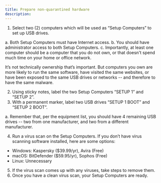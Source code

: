 ```yaml
---
title: Prepare non-quarantined hardware
description:
---
```


1. Select two (2) computers
which will be used as “Setup Computers” to set up USB drives.

  a. Both Setup Computers must have Internet access.
  b. You should have administrator access to both Setup Computers.
  c. Importantly, at least one computer should be a computer that you do not
  own, or that doesn't spend much time on your home or office network.

  It’s not technically  ownership  that’s important. But computers you own are
  more likely to run the same software, have visited the same websites, or have
  been exposed to the same USB drives or networks -- and therefore to have the
  same malware.

2. Using sticky notes, label the two Setup Computers “SETUP 1” and “SETUP 2”.
3. With a permanent marker, label two USB drives “SETUP 1 BOOT” and “SETUP
2 BOOT”.

  a. Remember that, per the equipment list, you should have 4 remaining USB drives -- two from one manufacturer, and two from a different manufacturer.

4. Run a virus scan on the Setup Computers. If you don’t have virus scanning
software installed, here are some options:

  - Windows: Kaspersky ($39.99/yr), Avira (Free)
  - macOS: BitDefender ($59.95/yr), Sophos (Free)
  - Linux: Unnecessary

5. If the virus scan comes up with any viruses, take steps to remove them.
6. Once you have a clean virus scan, your Setup Computers are ready.
